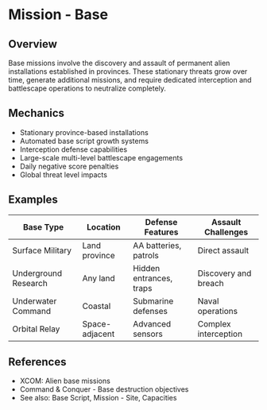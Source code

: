 # Mission - Base

## Overview
Base missions involve the discovery and assault of permanent alien installations established in provinces. These stationary threats grow over time, generate additional missions, and require dedicated interception and battlescape operations to neutralize completely.

## Mechanics
- Stationary province-based installations
- Automated base script growth systems
- Interception defense capabilities
- Large-scale multi-level battlescape engagements
- Daily negative score penalties
- Global threat level impacts

## Examples
| Base Type | Location | Defense Features | Assault Challenges |
|-----------|----------|------------------|-------------------|
| Surface Military | Land province | AA batteries, patrols | Direct assault |
| Underground Research | Any land | Hidden entrances, traps | Discovery and breach |
| Underwater Command | Coastal | Submarine defenses | Naval operations |
| Orbital Relay | Space-adjacent | Advanced sensors | Complex interception |

## References
- XCOM: Alien base missions
- Command & Conquer - Base destruction objectives
- See also: Base Script, Mission - Site, Capacities